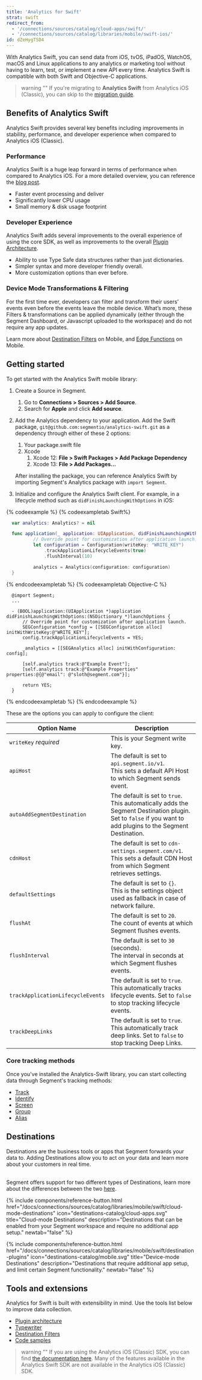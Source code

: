 ```yaml
---
title: 'Analytics for Swift'
strat: swift
redirect_from:
  - '/connections/sources/catalog/cloud-apps/swift/'
  - '/connections/sources/catalog/libraries/mobile/swift-ios/'
id: dZeHygTSD4
---
```

With Analytics Swift, you can send data from iOS, tvOS, iPadOS, WatchOS, macOS and Linux applications to any analytics or marketing tool without having to learn, test, or implement a new API every time. Analytics Swift is compatible with both Swift and Objective-C applications. 

> warning ""
> If you're migrating to **Analytics Swift** from Analytics iOS (Classic), you can skip to the [migration guide](/docs/connections/sources/catalog/libraries/mobile/swift/migration/).

## Benefits of Analytics Swift

Analytics Swift provides several key benefits including improvements in stability, performance, and developer experience when compared to Analytics iOS (Classic). 
### Performance

Analytics Swift is a huge leap forward in terms of performance when compared to Analytics iOS. For a more detailed overview, you can reference the [blog post](https://segment.com/blog/sdk-performance-improvements/). 

- Faster event processing and deliver
- Significantly lower CPU usage
- Small memory & disk usage footprint

### Developer Experience

Analytics Swift adds several improvements to the overall experience of using the core SDK, as well as improvements to the overall [Plugin Architecture](/docs/connections/sources/catalog/libraries/mobile/swift/swift-plugin-architecture).

- Ability to use Type Safe data structures rather than just dictionaries.
- Simpler syntax and more developer friendly overall.
- More customization options than ever before.

### Device Mode Transformations & Filtering
For the first time ever, developers can filter and transform their users’ events even before the events leave the mobile device. What’s more, these Filters & transformations can be applied dynamically (either through the Segment Dashboard, or Javascript uploaded to the workspace) and do not require any app updates.

Learn more about [Destination Filters]() on Mobile, and [Edge Functions]() on Mobile. 

## Getting started
To get started with the Analytics Swift mobile library:

1. Create a Source in Segment.
    1. Go to **Connections > Sources > Add Source**.
    2. Search for **Apple** and click **Add source**.

2. Add the Analytics dependency to your application.
    Add the Swift package, `git@github.com:segmentio/analytics-swift.git` as a dependency through either of these 2 options:
    1. Your package.swift file
    2. Xcode
        1. Xcode 12: **File > Swift Packages > Add Package Dependency**
        2. Xcode 13: **File > Add Packages…**

    After installing the package, you can reference Analytics Swift by importing Segment's Analytics package with `import Segment`.

3. Initialize and configure the Analytics Swift client.
    For example, in a lifecycle method such as `didFinishLaunchingWithOptions` in iOS:

{% codeexample %}
{% codeexampletab Swift%}
  ```swift
    var analytics: Analytics? = nil

    func application(_ application: UIApplication, didFinishLaunchingWithOptions launchOptions: [UIApplication.LaunchOptionsKey: Any]?) -> Bool {
            // Override point for customization after application launch.
            let configuration = Configuration(writeKey: "WRITE_KEY")
                .trackApplicationLifecycleEvents(true)
                .flushInterval(10)

            analytics = Analytics(configuration: configuration)
    }
  ```
{% endcodeexampletab %}
{% codeexampletab Objective-C %}
```objc
  @import Segment;
  ...

  - (BOOL)application:(UIApplication *)application didFinishLaunchingWithOptions:(NSDictionary *)launchOptions {
      // Override point for customization after application launch.
      SEGConfiguration *config = [[SEGConfiguration alloc] initWithWriteKey:@"WRITE_KEY"];
      config.trackApplicationLifecycleEvents = YES;
    
      _analytics = [[SEGAnalytics alloc] initWithConfiguration: config];    

      [self.analytics track:@"Example Event"];
      [self.analytics track:@"Example Properties" properties:@{@"email": @"sloth@segment.com"}];
    
      return YES;
  }
 ```
{% endcodeexampletab %}
{% endcodeexample %}

These are the options you can apply to configure the client:

 Option Name | Description
----------- | ------------
`writeKey` *required* | This is your Segment write key.
`apiHost` | The default is set to `api.segment.io/v1`. <br> This sets a default API Host to which Segment sends event.
`autoAddSegmentDestination` | The default is set to `true`. <br> This automatically adds the Segment Destination plugin. Set to `false` if you want to add plugins to the Segment Destination.
`cdnHost` | The default is set to `cdn-settings.segment.com/v1`. <br> This sets a default CDN Host from which Segment retrieves settings.
`defaultSettings`| The default is set to `{}`. <br> This is the settings object used as fallback in case of network failure.
`flushAt`| The default is set to `20`. <br> The count of events at which Segment flushes events.
`flushInterval`| The default is set to `30` (seconds). <br> The interval in seconds at which Segment flushes events.
`trackApplicationLifecycleEvents`| The default is set to `true`. <br> This automatically tracks lifecycle events. Set to `false` to stop tracking lifecycle events.
`trackDeepLinks` | The default is set to `true`. <br> This automatically track deep links. Set to `false` to stop tracking Deep Links.

### Core tracking methods
Once you've installed the Analytics-Swift library, you can start collecting data through Segment's tracking methods:

- [Track](/docs/connections/sources/catalog/libraries/mobile/swift/implementation/#track)
- [Identify](/docs/connections/sources/catalog/libraries/mobile/swift/implementation/#identify)
- [Screen](/docs/connections/sources/catalog/libraries/mobile/swift/implementation/#screen)
- [Group](/docs/connections/sources/catalog/libraries/mobile/swift/implementation/#group)
- [Alias](/docs/connections/sources/catalog/libraries/mobile/swift/implementation/#alias)

## Destinations
Destinations are the business tools or apps that Segment forwards your data to. Adding Destinations allow you to act on your data and learn more about your customers in real time.

<br>Segment offers support for two different types of Destinations, learn more about the differences between the two [here]().

<div class="double">
  {% include components/reference-button.html
    href="/docs/connections/sources/catalog/libraries/mobile/swift/cloud-mode-destinations"
    icon="destinations-catalog/cloud-apps.svg"
    title="Cloud-mode Destinations"
    description="Destinations that can be enabled from your Segment workspace and require no additional app setup."
    newtab="false"
  %}

  {% include components/reference-button.html
    href="/docs/connections/sources/catalog/libraries/mobile/swift/destination-plugins"
    icon="destinations-catalog/mobile.svg"
    title="Device-mode Destinations"
    description="Destinations that require additional app setup, and limit certain Segment functionality."
    newtab="false"
  %}
</div>

## Tools and extensions

Analytics for Swift is built with extensibility in mind. Use the tools list below to improve data collection.

- [Plugin architecture](/docs/connections/sources/catalog/libraries/mobile/swift/swift-plugin-architecture)
- [Typewriter](/docs/connections/sources/catalog/libraries/mobile/swift/swift-typewriter)
- [Destination Filters](/docs/connections/sources/catalog/libraries/mobile/swift/swift-destination-filters)
- [Code samples](/docs/connections/sources/catalog/libraries/mobile/swift/swift-samples)

> warning ""
> If you are using the Analytics iOS (Classic) SDK, you can find [the documentation here](/docs/connections/sources/catalog/libraries/mobile/ios). Many of the features available in the Analytics Swift SDK are not available in the Analytics iOS (Classic) SDK. 